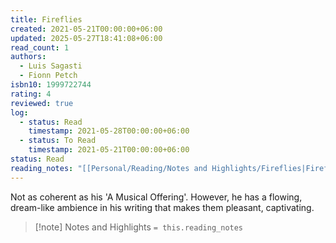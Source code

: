 ```yaml
---
title: Fireflies
created: 2021-05-21T00:00:00+06:00
updated: 2025-05-27T18:41:08+06:00
read_count: 1
authors:
  - Luis Sagasti
  - Fionn Petch
isbn10: 1999722744
rating: 4
reviewed: true
log:
  - status: Read
    timestamp: 2021-05-28T00:00:00+06:00
  - status: To Read
    timestamp: 2021-05-21T00:00:00+06:00
status: Read
reading_notes: "[[Personal/Reading/Notes and Highlights/Fireflies|Fireflies]]"
---
```

Not as coherent as his 'A Musical Offering'. However, he has a flowing, dream-like ambience in his writing that makes them pleasant, captivating.

> [!note] Notes and Highlights
> `= this.reading_notes`